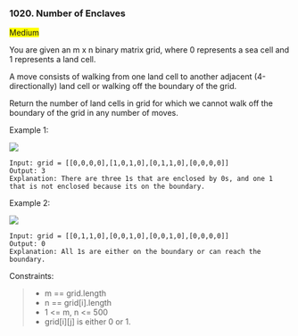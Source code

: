 ### 1020. Number of Enclaves

<span style="background-color:yellow">Medium</span>

You are given an m x n binary matrix grid, where 0 represents a sea cell and 1 represents a land cell.

A move consists of walking from one land cell to another adjacent (4-directionally) land cell or walking off the boundary of the grid.

Return the number of land cells in grid for which we cannot walk off the boundary of the grid in any number of moves.

 

Example 1:

![](https://assets.leetcode.com/uploads/2021/02/18/enclaves1.jpg)

	Input: grid = [[0,0,0,0],[1,0,1,0],[0,1,1,0],[0,0,0,0]]
	Output: 3
	Explanation: There are three 1s that are enclosed by 0s, and one 1 that is not enclosed because its on the boundary.

Example 2:

![](https://assets.leetcode.com/uploads/2021/02/18/enclaves2.jpg)

	Input: grid = [[0,1,1,0],[0,0,1,0],[0,0,1,0],[0,0,0,0]]
	Output: 0
	Explanation: All 1s are either on the boundary or can reach the boundary.

 

Constraints:

> - m == grid.length
> - n == grid[i].length
> - 1 <= m, n <= 500
> - grid[i][j] is either 0 or 1.

